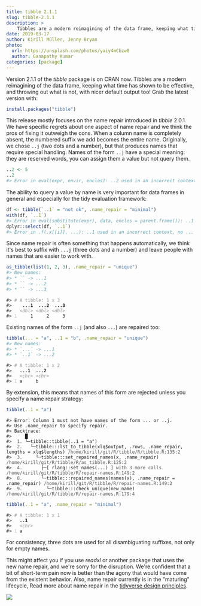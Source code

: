 ```yaml
---
title: tibble 2.1.1
slug: tibble-2.1.1
description: >
    Tibbles are a modern reimagining of the data frame, keeping what time has shown to be effective, and throwing out what is not, with nicer default output too! This article describes and motivates the latest minor release.
date: 2019-03-17
author: Kirill Müller, Jenny Bryan
photo:
  url: https://unsplash.com/photos/yaiy4mCbzw0
  author: Ganapathy Kumar
categories: [package]
---
```





<STYLE type='text/css' scoped>
PRE.fansi SPAN {padding-top: .25em; padding-bottom: .25em};
</STYLE>


Version 2.1.1 of the *tibble* package is on CRAN now. Tibbles are a modern reimagining of the data frame, keeping what time has shown to be effective, and throwing out what is not, with nicer default output too! Grab the latest version with:

```r
install.packages("tibble")
```

This release mostly focuses on the name repair introduced in *tibble* 2.0.1.
We have specific regrets about one aspect of name repair and we think the pros of fixing it outweigh the cons.
When a column name is completely absent, the numbered suffix we add becomes the entire name. Originally, we chose `..j` (two dots and a number), but that produces names that require special handling.
Names of the form `..j` have a special meaning: they are reserved words, you can assign them a value but not query them.


```r
..2 <- 5
..2
#> Error in eval(expr, envir, enclos): ..2 used in an incorrect context, no ... to look in
```


The ability to query a value by name is very important for data frames in general and especially for the tidy evaluation framework:


```r
df <- tibble(`..1` = "not ok", .name_repair = "minimal")
with(df, `..1`)
#> Error in eval(substitute(expr), data, enclos = parent.frame()): ..1 used in an incorrect context, no ... to look in
dplyr::select(df, `..1`)
#> Error in .f(.x[[i]], ...): ..1 used in an incorrect context, no ... to look in
```

Since name repair is often something that happens automatically, we think it's best to suffix with `...j` (three dots and a number) and leave people with names that are easier to work with.


```r
as_tibble(list(1, 2, 3), .name_repair = "unique")
#> New names:
#> * `` -> ...1
#> * `` -> ...2
#> * `` -> ...3
```

<PRE class="fansi fansi-output"><CODE>#&gt; <span style='color: #949494;'># A tibble: 1 x 3</span>
#&gt;    <span style='font-weight: bold;'>.​.​.1</span><span>  </span><span style='font-weight: bold;'>.​.​.2</span><span>  </span><span style='font-weight: bold;'>.​.​.3</span>
#&gt;   <span style='color: #949494;font-style: italic;'>&lt;dbl&gt;</span><span> </span><span style='color: #949494;font-style: italic;'>&lt;dbl&gt;</span><span> </span><span style='color: #949494;font-style: italic;'>&lt;dbl&gt;</span>
#&gt; <span style='color: #BCBCBC;'>1</span><span>     1     2     3</span></CODE></PRE>

Existing names of the form `..j` (and also `...`) are repaired too:


```r
tibble(... = "a", ..1 = "b", .name_repair = "unique")
#> New names:
#> * `...` -> ...1
#> * `..1` -> ...2
```

<PRE class="fansi fansi-output"><CODE>#&gt; <span style='color: #949494;'># A tibble: 1 x 2</span>
#&gt;   <span style='font-weight: bold;'>.​.​.1</span><span>  </span><span style='font-weight: bold;'>.​.​.2</span><span> </span>
#&gt;   <span style='color: #949494;font-style: italic;'>&lt;chr&gt;</span><span> </span><span style='color: #949494;font-style: italic;'>&lt;chr&gt;</span>
#&gt; <span style='color: #BCBCBC;'>1</span><span> a     b</span></CODE></PRE>

By extension, this means that names of this form are rejected unless you specify a name repair strategy:


```r
tibble(..1 = "a")
```

<PRE class="fansi fansi-error"><CODE>#&gt; Error: Column 1 must not have names of the form .​.​. or ..j.
#&gt; Use .name_repair to specify repair.
#&gt; Backtrace:
#&gt; <span style='color: #555555;'>    </span><span>█</span>
#&gt; <span style='color: #555555;'> 1. </span><span>└─tibble::tibble(..1 = "a")</span>
#&gt; <span style='color: #555555;'> 2. </span><span>  └─tibble:::lst_to_tibble(xlq$output, .rows, .name_repair, lengths = xlq$lengths) </span><span style='color: #555555;'>/home/kirill/git/R/tibble/R/tibble.R:135:2</span>
#&gt; <span style='color: #555555;'> 3. </span><span>    └─tibble:::set_repaired_names(x, .name_repair) </span><span style='color: #555555;'>/home/kirill/git/R/tibble/R/as_tibble.R:125:2</span>
#&gt; <span style='color: #555555;'> 4. </span><span>      ├─[ rlang::set_names(.​.​.) ]</span><span style='color: #555555;'> with 3 more calls</span><span> </span><span style='color: #555555;'>/home/kirill/git/R/tibble/R/repair-names.R:149:2</span>
#&gt; <span style='color: #555555;'> 8. </span><span>      └─tibble:::repaired_names(names(x), .name_repair = .name_repair) </span><span style='color: #555555;'>/home/kirill/git/R/tibble/R/repair-names.R:149:2</span>
#&gt; <span style='color: #555555;'> 9. </span><span>        └─tibble:::check_unique(new_name) </span><span style='color: #555555;'>/home/kirill/git/R/tibble/R/repair-names.R:179:4</span></CODE></PRE>

```r
tibble(..1 = "a", .name_repair = "minimal")
```

<PRE class="fansi fansi-output"><CODE>#&gt; <span style='color: #949494;'># A tibble: 1 x 1</span>
#&gt;   <span style='font-weight: bold;'>..1</span><span>  </span>
#&gt;   <span style='color: #949494;font-style: italic;'>&lt;chr&gt;</span>
#&gt; <span style='color: #BCBCBC;'>1</span><span> a</span></CODE></PRE>

For consistency, three dots are used for all disambiguating suffixes, not only for empty names.

This might affect you if you use *readxl* or another package that uses the new name repair, and we're sorry for the disruption.
We're confident that a bit of short-term pain now is better than the agony that would have come from the existent behavior.
Also, name repair currently is in the "maturing" lifecycle, 
Read more about name repair in the [tidyverse design principles](https://principles.tidyverse.org/names-attribute.html#the-names-attribute-of-an-object).

<p><img src="/images/tibble-2.1.1/dots.jpg"/></p>
